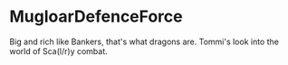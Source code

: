 # MugloarDefenceForce
Big and rich like Bankers, that's what dragons are. Tommi's look into the world of Sca(l/r)y combat.
